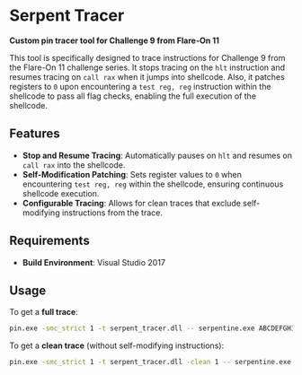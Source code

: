 # Serpent Tracer

**Custom pin tracer tool for Challenge 9 from Flare-On 11**

This tool is specifically designed to trace instructions for Challenge 9 from the Flare-On 11 challenge series. It stops tracing on the `hlt` instruction and resumes tracing on `call rax` when it jumps into shellcode. Also, it patches registers to `0` upon encountering a `test reg, reg` instruction within the shellcode to pass all flag checks, enabling the full execution of the shellcode.

## Features

- **Stop and Resume Tracing**: Automatically pauses on `hlt` and resumes on `call rax` into the shellcode.
- **Self-Modification Patching**: Sets register values to `0` when encountering `test reg, reg` within the shellcode, ensuring continuous shellcode execution.
- **Configurable Tracing**: Allows for clean traces that exclude self-modifying instructions from the trace.

## Requirements

- **Build Environment**: Visual Studio 2017

## Usage

To get a **full trace**:
```bash
pin.exe -smc_strict 1 -t serpent_tracer.dll -- serpentine.exe ABCDEFGHIJKLMNOPQRSTUVWXYZabcdef
```

To get a **clean trace** (without self-modifying instructions):
```bash
pin.exe -smc_strict 1 -t serpent_tracer.dll -clean 1 -- serpentine.exe ABCDEFGHIJKLMNOPQRSTUVWXYZabcdef
```

